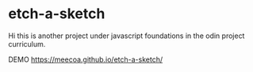 # etch-a-sketch

Hi this is another project under javascript foundations in the odin project curriculum. 


DEMO https://meecoa.github.io/etch-a-sketch/
